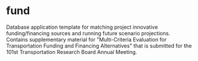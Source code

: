 # fund
Database application template for matching project innovative funding/financing sources and running future scenario projections. Contains supplementary material for "Multi-Criteria Evaluation for Transportation Funding and Financing Alternatives" that is submitted for the 101st Transportation Research Board Annual Meeting.
